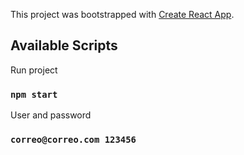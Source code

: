 This project was bootstrapped with [Create React App](https://github.com/facebook/create-react-app).

## Available Scripts

Run project

### `npm start`



User and password

### `correo@correo.com 123456`


